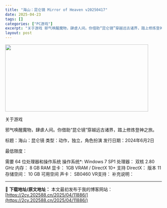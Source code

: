 ```yaml
---
title: "海山：昆仑镜 Mirror of Heaven v20250417"
date: 2025-04-23
tags: []
categories: ["PC游戏"]
excerpt: "关于游戏 邪气唤醒魔物，肆虐人间。你借助“昆仑镜”穿越远古诸界，踏上修炼登神之旅。 标题：海山：昆仑镜 类型：动作，独立，角色扮演 发行日期：2024年6月2日 最低限度： 需要 64 位处理器和操作系统 操作系统*: Windows 7 SP1 处理器： 双核 2.80 GHz 内存： 8 GB &hellip;"
layout: post
---
```


<img class="aligncenter size-full wp-image-11870" src="https://2cy.202588.cn/wp-content/uploads/2025/04/2025042310124965.webp" alt="" width="460" height="215" />

关于游戏

邪气唤醒魔物，肆虐人间。你借助“昆仑镜”穿越远古诸界，踏上修炼登神之旅。

标题：海山：昆仑镜
类型：动作，独立，角色扮演
发行日期：2024年6月2日

最低限度：

需要 64 位处理器和操作系统
操作系统*: Windows 7 SP1
处理器： 双核 2.80 GHz
内存： 8 GB RAM
显卡： 1GB VRAM / DirectX 10+ 支持
DirectX： 版本 11
存储空间： 10 GB 可用空间
声卡： SB0460
VR支持：
补充说明：

---
📖 **下载地址/原文地址：** 本文最初发布于我的博客网站：[https://2cy.202588.cn/2025/04/11886/](https://2cy.202588.cn/2025/04/11886/)
